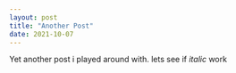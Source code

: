 ```yaml
---
layout: post
title: "Another Post"
date: 2021-10-07
---
```


Yet another post i played around with. lets see if _italic_ work

